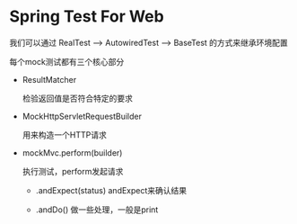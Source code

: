 # Spring Test For Web

我们可以通过
RealTest --> AutowiredTest --> BaseTest 的方式来继承环境配置

每个mock测试都有三个核心部分
- ResultMatcher

  检验返回值是否符合特定的要求
  
- MockHttpServletRequestBuilder

  用来构造一个HTTP请求
  
- mockMvc.perform(builder)
  
  执行测试，perform发起请求
  
  - .andExpect(status)
    andExpect来确认结果
    
  - .andDo()
    做一些处理，一般是print